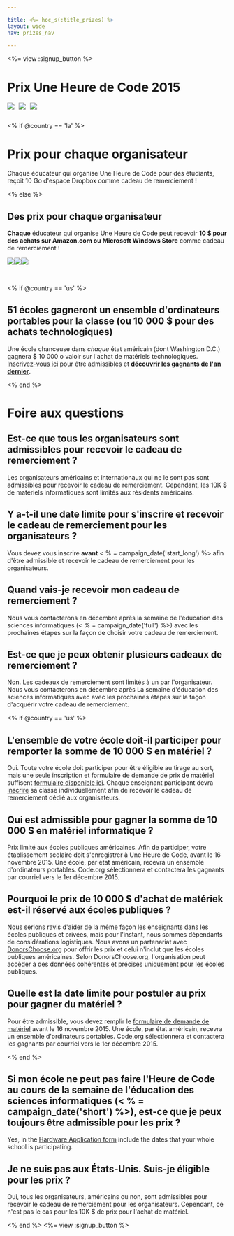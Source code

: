 ```yaml
---

title: <%= hoc_s(:title_prizes) %>
layout: wide
nav: prizes_nav

---
```


<%= view :signup_button %>

# Prix Une Heure de Code 2015

<img style="float: left; padding-right: 10px; padding-bottom: 10px;" src="/images/fill-260x200/prize1.jpg" />

<img style="float: left; padding-right: 10px; padding-bottom: 10px;" src="/images/fill-260x200/prize3.png" />

<img styel="float: left; padding-right: 10px; padding-bottom: 10px;" src="/images/fill-260x200/prize4.png" />

<p style="clear:both; height: 0px;">
  &nbsp;
</p>

<% if @country == 'la' %>

# Prix pour chaque organisateur

Chaque éducateur qui organise Une Heure de Code pour des étudiants, reçoit 10 Go d'espace Dropbox comme cadeau de remerciement !

<% else %>

## Des prix pour chaque organisateur

**Chaque** éducateur qui organise Une Heure de Code peut recevoir **10 $ pour des achats sur Amazon.com ou Microsoft Windows Store** comme cadeau de remerciement !

<img style="float:left;" src="/images/fit-130/amazon_giftcards.png" />

<img style="float:left;" src="/images/fit-130/apple_giftcards.png" />

<img styel="float:left;" src="/images/fit-130/microsoft_giftcards.png" />

<p style="clear:both">
  &nbsp;
</p>

<% if @country == 'us' %>

## 51 écoles gagneront un ensemble d'ordinateurs portables pour la classe (ou 10 000 $ pour des achats technologiques)

Une école chanceuse dans *chaque* état américain (dont Washington D.C.) gagnera $ 10 000 o valoir sur l'achat de matériels technologiques. [Inscrivez-vous ici](<%= resolve_url('/prizes/hardware-signup') %>) pour être admissibles et [**découvrir les gagnants de l'an dernier**](http://codeorg.tumblr.com/post/104109522378/prize-winners).

<% end %>

# Foire aux questions

## Est-ce que tous les organisateurs sont admissibles pour recevoir le cadeau de remerciement ?

Les organisateurs américains et internationaux qui ne le sont pas sont admissibles pour recevoir le cadeau de remerciement. Cependant, les 10K $ de matériels informatiques sont limités aux résidents américains.

## Y a-t-il une date limite pour s'inscrire et recevoir le cadeau de remerciement pour les organisateurs ?

Vous devez vous inscrire **avant** < % = campaign_date('start_long') %> afin d'être admissible et recevoir le cadeau de remerciement pour les organisateurs.

## Quand vais-je recevoir mon cadeau de remerciement ?

Nous vous contacterons en décembre après la semaine de l'éducation des sciences informatiques (< % = campaign_date('full') %>) avec les prochaines étapes sur la façon de choisir votre cadeau de remerciement.

## Est-ce que je peux obtenir plusieurs cadeaux de remerciement ?

Non. Les cadeaux de remerciement sont limités à un par l'organisateur. Nous vous contacterons en décembre après La semaine d'éducation des sciences informatiques avec avec les prochaines étapes sur la façon d'acquérir votre cadeau de remerciement.

<% if @country == 'us' %>

## L'ensemble de votre école doit-il participer pour remporter la somme de 10 000 $ en matériel ?

Oui. Toute votre école doit participer pour être éligible au tirage au sort, mais une seule inscription et formulaire de demande de prix de matériel suffisent [formulaire disponible ici](<%= resolve_url('/prizes/hardware-signup') %>). Chaque enseignant participant devra [inscrire](<%= resolve_url('/prizes/hardware-signup') %>) sa classe individuellement afin de recevoir le cadeau de remerciement dédié aux organisateurs.

## Qui est admissible pour gagner la somme de 10 000 $ en matériel informatique ?

Prix limité aux écoles publiques américaines. Afin de participer, votre établissement scolaire doit s'enregistrer à Une Heure de Code, avant le 16 novembre 2015. Une école, par état américain, recevra un ensemble d'ordinateurs portables. Code.org sélectionnera et contactera les gagnants par courriel vers le 1er décembre 2015.

## Pourquoi le prix de 10 000 $ d'achat de matériek est-il réservé aux écoles publiques ?

Nous serions ravis d'aider de la même façon les enseignants dans les écoles publiques et privées, mais pour l'instant, nous sommes dépendants de considérations logistiques. Nous avons un partenariat avec [DonorsChoose.org](http://donorschoose.org) pour offrir les prix et celui n'inclut que les écoles publiques américaines. Selon DonorsChoose.org, l'organisation peut accèder à des données cohérentes et précises uniquement pour les écoles publiques.

## Quelle est la date limite pour postuler au prix pour gagner du matériel ?

Pour être admissible, vous devez remplir le [formulaire de demande de matériel](<%= resolve_url('/prizes/hardware-signup') %>) avant le 16 novembre 2015. Une école, par état américain, recevra un ensemble d'ordinateurs portables. Code.org sélectionnera et contactera les gagnants par courriel vers le 1er décembre 2015.

<% end %>

## Si mon école ne peut pas faire l'Heure de Code au cours de la semaine de l'éducation des sciences informatiques (< % = campaign_date('short') %>), est-ce que je peux toujours être admissible pour les prix ?

Yes, in the [Hardware Application form](<%= resolve_url('/prizes/hardware-signup') %>) include the dates that your whole school is participating.

## Je ne suis pas aux États-Unis. Suis-je éligible pour les prix ?

Oui, tous les organisateurs, américains ou non, sont admissibles pour recevoir le cadeau de remerciement pour les organisateurs. Cependant, ce n'est pas le cas pour les 10K $ de prix pour l'achat de matériel.

<% end %> <%= view :signup_button %>
